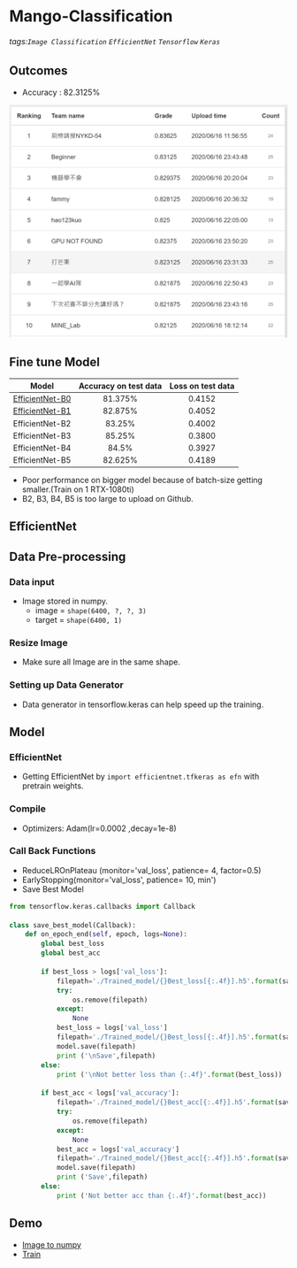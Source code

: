 # Mango-Classification
###### tags:`Image Classification` `EfficientNet` `Tensorflow` `Keras`

## Outcomes

* Accuracy : 82.3125%

<img src=https://github.com/wewanadi/Mango-Classification/blob/master/.Image/scoreboard.png width="700">

## Fine tune Model

| Model | Accuracy on test data | Loss on test data |
| :-----: | :----: | :----: |
| [EfficientNet-B0](https://github.com/wewanadi/Mango-Classification/blob/master/Trained_Model/Mango_EfficientNetB0.h5) | 81.375% | 0.4152 | 
| [EfficientNet-B1](https://github.com/wewanadi/Mango-Classification/blob/master/Trained_Model/Mango_EfficientNetB1.h5) | 82.875% | 0.4052 | 
| EfficientNet-B2 | 83.25% | 0.4002 | 
| EfficientNet-B3 | 85.25% | 0.3800 | 
| EfficientNet-B4 | 84.5% | 0.3927 | 
| EfficientNet-B5 | 82.625% | 0.4189 | 

* Poor performance on bigger model because of batch-size getting smaller.(Train on 1 RTX-1080ti)
* B2, B3, B4, B5 is too large to upload on Github.

## EfficientNet

## Data Pre-processing
### Data input
* Image stored in numpy.
  * image = ```shape(6400, ?, ?, 3)```
  * target = ```shape(6400, 1)```

### Resize Image
* Make sure all Image are in the same shape.

### Setting up Data Generator
* Data generator in tensorflow.keras can help speed up the training.

## Model
### EfficientNet
* Getting EfficientNet by ```import efficientnet.tfkeras as efn``` with pretrain weights.

### Compile
* Optimizers: Adam(lr=0.0002 ,decay=1e-8)

### Call Back Functions
* ReduceLROnPlateau (monitor='val_loss', patience= 4, factor=0.5)
* EarlyStopping(monitor='val_loss', patience= 10, min')
* Save Best Model
```python
from tensorflow.keras.callbacks import Callback

class save_best_model(Callback):
    def on_epoch_end(self, epoch, logs=None):
        global best_loss
        global best_acc
        
        if best_loss > logs['val_loss']:  
            filepath='./Trained_model/{}Best_loss[{:.4f}].h5'.format(saving_name, best_loss)
            try:
                os.remove(filepath)
            except:
                None
            best_loss = logs['val_loss']
            filepath='./Trained_model/{}Best_loss[{:.4f}].h5'.format(saving_name, best_loss)
            model.save(filepath)
            print ('\nSave',filepath)
        else:
            print ('\nNot better loss than {:.4f}'.format(best_loss))
            
        if best_acc < logs['val_accuracy']:
            filepath='./Trained_model/{}Best_acc[{:.4f}].h5'.format(saving_name, best_acc*100)
            try:
                os.remove(filepath)
            except:
                None
            best_acc = logs['val_accuracy']
            filepath='./Trained_model/{}Best_acc[{:.4f}].h5'.format(saving_name, best_acc*100)
            model.save(filepath)
            print ('Save',filepath)
        else:
            print ('Not better acc than {:.4f}'.format(best_acc))
```
## Demo
* [Image to numpy](https://github.com/wewanadi/Mango-Classification/blob/master/Image2Numpy.ipynb)
* [Train](https://github.com/wewanadi/Mango-Classification/blob/master/Train.ipynb)
